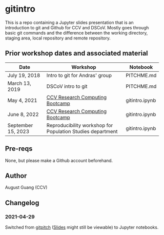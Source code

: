 # gitintro

This is a repo containing a Jupyter slides presentation that is an introduction to git and Github for CCV and DSCoV. Mostly goes through basic git commands and the difference between the working directory, staging area, local repository and remote repository.

## Prior workshop dates and associated material

| Date | Workshop | Notebook
| --- | --- | ---
| July 19, 2018 | Intro to git for Andras' group | PITCHME.md |
| March 13, 2019 | DSCoV intro to git | PITCHME.md |
| May 4, 2021 | [CCV Research Computing Bootcamp](https://docs.ccv.brown.edu/bootcamp2021/) | gitintro.ipynb
| June 8, 2022 | [CCV Research Computing Bootcamp](https://docs.ccv.brown.edu/bootcamp-2022/schuedule/wednesday-5-may) | gitintro.ipynb
| September 15, 2023 | Reproducibility workshop for Population Studies department | gitintro.ipynb

## Pre-reqs

None, but please make a Github account beforehand.

## Author

August Guang (CCV)

## Changelog

### 2021-04-29

Switched from [gitpitch](https://gitpitch.com/) ([Slides](https://gitpitch.com/dscov-tutorials/gitintro) might still be viewable) to Jupyter notebooks.
